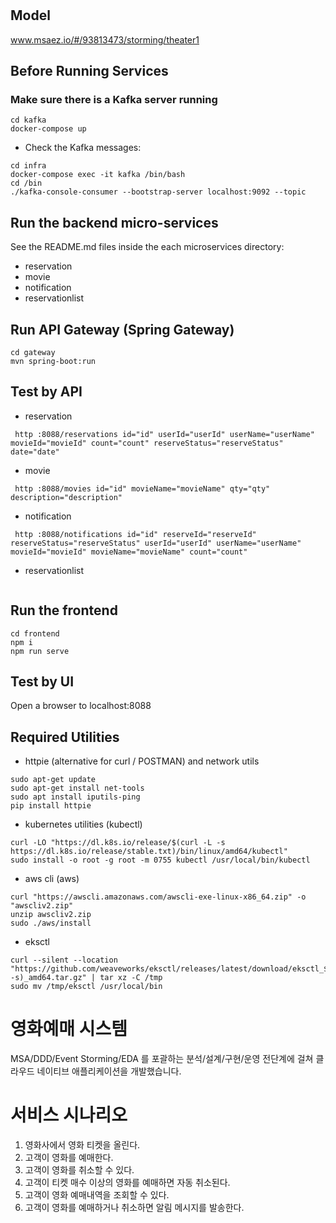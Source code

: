 # 

## Model
www.msaez.io/#/93813473/storming/theater1

## Before Running Services
### Make sure there is a Kafka server running
```
cd kafka
docker-compose up
```
- Check the Kafka messages:
```
cd infra
docker-compose exec -it kafka /bin/bash
cd /bin
./kafka-console-consumer --bootstrap-server localhost:9092 --topic
```

## Run the backend micro-services
See the README.md files inside the each microservices directory:

- reservation
- movie
- notification
- reservationlist


## Run API Gateway (Spring Gateway)
```
cd gateway
mvn spring-boot:run
```

## Test by API
- reservation
```
 http :8088/reservations id="id" userId="userId" userName="userName" movieId="movieId" count="count" reserveStatus="reserveStatus" date="date" 
```
- movie
```
 http :8088/movies id="id" movieName="movieName" qty="qty" description="description" 
```
- notification
```
 http :8088/notifications id="id" reserveId="reserveId" reserveStatus="reserveStatus" userId="userId" userName="userName" movieId="movieId" movieName="movieName" count="count" 
```
- reservationlist
```
```


## Run the frontend
```
cd frontend
npm i
npm run serve
```

## Test by UI
Open a browser to localhost:8088

## Required Utilities

- httpie (alternative for curl / POSTMAN) and network utils
```
sudo apt-get update
sudo apt-get install net-tools
sudo apt install iputils-ping
pip install httpie
```

- kubernetes utilities (kubectl)
```
curl -LO "https://dl.k8s.io/release/$(curl -L -s https://dl.k8s.io/release/stable.txt)/bin/linux/amd64/kubectl"
sudo install -o root -g root -m 0755 kubectl /usr/local/bin/kubectl
```

- aws cli (aws)
```
curl "https://awscli.amazonaws.com/awscli-exe-linux-x86_64.zip" -o "awscliv2.zip"
unzip awscliv2.zip
sudo ./aws/install
```

- eksctl 
```
curl --silent --location "https://github.com/weaveworks/eksctl/releases/latest/download/eksctl_$(uname -s)_amd64.tar.gz" | tar xz -C /tmp
sudo mv /tmp/eksctl /usr/local/bin
```

# 영화예매 시스템
MSA/DDD/Event Storming/EDA 를 포괄하는 분석/설계/구현/운영 전단계에 걸쳐 클라우드 네이티브 애플리케이션을 개발했습니다.

# 서비스 시나리오
1. 영화사에서 영화 티켓을 올린다.
2. 고객이 영화를 예매한다.
3. 고객이 영화를 취소할 수 있다.
4. 고객이 티켓 매수 이상의 영화를 예매하면 자동 취소된다.
5. 고객이 영화 예매내역을 조회할 수 있다.
6. 고객이 영화를 예매하거나 취소하면 알림 메시지를 발송한다.

